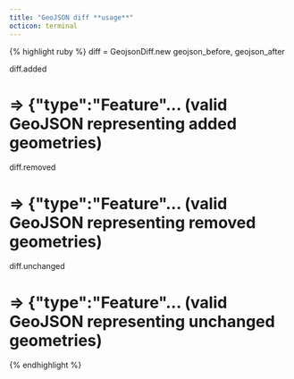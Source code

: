 ```yaml
---
title: "GeoJSON diff **usage**"
octicon: terminal
---
```


{% highlight ruby %}
diff = GeojsonDiff.new geojson_before, geojson_after

diff.added
# => {"type":"Feature"... (valid GeoJSON representing added geometries)

diff.removed
# => {"type":"Feature"... (valid GeoJSON representing removed geometries)

diff.unchanged
# => {"type":"Feature"... (valid GeoJSON representing unchanged geometries)
{% endhighlight %}
